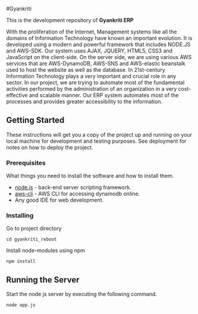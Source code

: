 #Gyankriti

This is the development repository of **Gyankriti ERP**

With the proliferation of the Internet, Management systems like all the domains of Information Technology have known an important evolution.
It is developed using a modern and powerful framework that includes NODE.JS and AWS-SDK. Our system uses AJAX, JQUERY, HTML5, CSS3 and JavaScript on the client-side. On the server side, we are using various AWS services that are AWS-DynamoDB, AWS-SNS and AWS-elastic beanstalk used to host the website as well as the database. 
In 21st-century Information Technology plays a very important and crucial role in any sector. In our project, we are trying to automate most of the fundamental activities performed by the administration of an organization in a very cost-effective and scalable manner. Our ERP system automates most of the processes and provides greater accessibility to the information.

## Getting Started

These instructions will get you a copy of the project up and running on your local machine for development and testing purposes. See deployment for notes on how to deploy the project.

### Prerequisites

What things you need to install the software and how to install them.
* [node.js](https://nodejs.org/en/) - back-end server scripting framework.
* [aws-cli](https://aws.amazon.com/cli/) - AWS CLI for accessing dynamodb online.
* Any good IDE for web development. 

### Installing

Go to project directory 

```
cd gyankriti_reboot
```

Install node-modules using npm 

```
npm install
```

## Running the Server

Start the node js server by executing the following command.
```
node app.js 
```